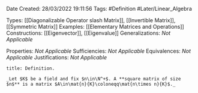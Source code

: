 <div class="topSpace"></div>

Date Created: 28/03/2022 19:11:56
Tags: #Definition #Later/Linear_Algebra

Types: [[Diagonalizable Operator slash Matrix]], [[Invertible Matrix]], [[Symmetric Matrix]]
Examples: [[Elementary Matrices and Operations]]
Constructions: [[Eigenvector]], [[Eigenvalue]]
Generalizations: _Not Applicable_

Properties: _Not Applicable_
Sufficiencies: _Not Applicable_
Equivalences: _Not Applicable_
Justifications: _Not Applicable_

``` ad-Definition
title: Definition.

_Let $K$ be a field and fix $n\in\N^+$. A **square matrix of size $n$** is a matrix $A\in\mat{n}{K}\coloneqq\mat{n\times n}{K}$._

```
